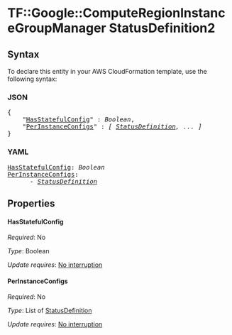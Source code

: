 # TF::Google::ComputeRegionInstanceGroupManager StatusDefinition2

## Syntax

To declare this entity in your AWS CloudFormation template, use the following syntax:

### JSON

<pre>
{
    "<a href="#hasstatefulconfig" title="HasStatefulConfig">HasStatefulConfig</a>" : <i>Boolean</i>,
    "<a href="#perinstanceconfigs" title="PerInstanceConfigs">PerInstanceConfigs</a>" : <i>[ <a href="statusdefinition.md">StatusDefinition</a>, ... ]</i>
}
</pre>

### YAML

<pre>
<a href="#hasstatefulconfig" title="HasStatefulConfig">HasStatefulConfig</a>: <i>Boolean</i>
<a href="#perinstanceconfigs" title="PerInstanceConfigs">PerInstanceConfigs</a>: <i>
      - <a href="statusdefinition.md">StatusDefinition</a></i>
</pre>

## Properties

#### HasStatefulConfig

_Required_: No

_Type_: Boolean

_Update requires_: [No interruption](https://docs.aws.amazon.com/AWSCloudFormation/latest/UserGuide/using-cfn-updating-stacks-update-behaviors.html#update-no-interrupt)

#### PerInstanceConfigs

_Required_: No

_Type_: List of <a href="statusdefinition.md">StatusDefinition</a>

_Update requires_: [No interruption](https://docs.aws.amazon.com/AWSCloudFormation/latest/UserGuide/using-cfn-updating-stacks-update-behaviors.html#update-no-interrupt)

